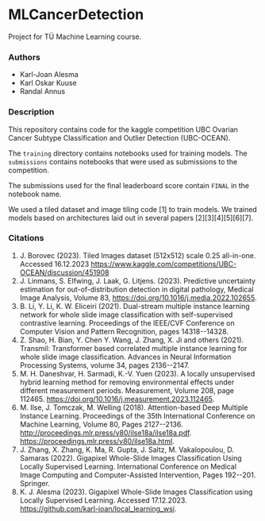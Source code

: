 # MLCancerDetection
Project for TÜ Machine Learning course.

### Authors
- Karl-Joan Alesma
- Karl Oskar Kuuse
- Randal Annus

### Description

This repository contains code for the kaggle competition UBC Ovarian Cancer Subtype Classification and Outlier Detection (UBC-OCEAN).

The `training` directory contains notebooks used for training models. The `submissions` contains notebooks that were used as submissions to the competition.

The submissions used for the final leaderboard score contain `FINAL` in the notebook name.

We used a tiled dataset and image tiling code [1] to train models. We trained models based on architectures laid out in several papers [2][3][4][5][6][7].



### Citations

1. J. Borovec (2023). Tiled Images dataset (512x512) scale 0.25 all-in-one. Accessed 16.12.2023 https://www.kaggle.com/competitions/UBC-OCEAN/discussion/451908
2. J. Linmans, S. Elfwing, J. Laak, G. Litjens. (2023). Predictive uncertainty estimation for out-of-distribution detection in digital pathology, Medical Image Analysis, Volume 83, https://doi.org/10.1016/j.media.2022.102655.
3. B. Li, Y. Li, K. W. Eliceiri (2021). Dual-stream multiple instance learning network for whole slide image classification with self-supervised contrastive learning. Proceedings of the IEEE/CVF Conference on Computer Vision and Pattern Recognition, pages 14318--14328.
4. Z. Shao, H. Bian, Y. Chen Y. Wang, J. Zhang, X. Ji and others (2021). Transmil: Transformer based correlated multiple instance learning for whole slide image classification. Advances in Neural Information Processing Systems, volume 34, pages 2136--2147.
5. M. H. Daneshvar, H. Sarmadi, K.-V. Yuen (2023). A locally unsupervised hybrid learning method for removing environmental effects under different measurement periods. Measurement, Volume 208, page 112465. https://doi.org/10.1016/j.measurement.2023.112465.
6. M. Ilse, J. Tomczak, M. Welling (2018). Attention-based Deep Multiple Instance Learning. Proceedings of the 35th International Conference on Machine Learning, Volume 80, Pages 2127--2136. http://proceedings.mlr.press/v80/ilse18a/ilse18a.pdf. https://proceedings.mlr.press/v80/ilse18a.html.
7. J. Zhang, X. Zhang, K. Ma, R. Gupta, J. Saltz, M. Vakalopoulou, D. Samaras (2022). Gigapixel Whole-Slide Images Classification Using Locally Supervised Learning. International Conference on Medical Image Computing and Computer-Assisted Intervention, Pages 192--201. Springer.
8. K. J. Alesma (2023). Gigapixel Whole-Slide Images Classification using Locally Supervised Learning. Accessed 17.12.2023. https://github.com/karl-joan/local_learning_wsi.